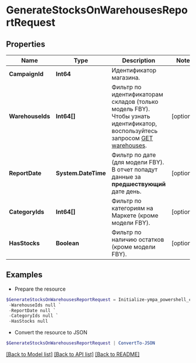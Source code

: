 # GenerateStocksOnWarehousesReportRequest
## Properties

Name | Type | Description | Notes
------------ | ------------- | ------------- | -------------
**CampaignId** | **Int64** | Идентификатор магазина. | 
**WarehouseIds** | **Int64[]** | Фильтр по идентификаторам складов (только модель FBY). Чтобы узнать идентификатор, воспользуйтесь запросом [GET warehouses](../../reference/warehouses/getFulfillmentWarehouses.md). | [optional] 
**ReportDate** | **System.DateTime** | Фильтр по дате (для модели FBY). В отчет попадут данные за **предшествующий** дате день. | [optional] 
**CategoryIds** | **Int64[]** | Фильтр по категориям на Маркете (кроме модели FBY). | [optional] 
**HasStocks** | **Boolean** | Фильтр по наличию остатков (кроме модели FBY). | [optional] 

## Examples

- Prepare the resource
```powershell
$GenerateStocksOnWarehousesReportRequest = Initialize-ympa_powershell_clientGenerateStocksOnWarehousesReportRequest  -CampaignId null `
 -WarehouseIds null `
 -ReportDate null `
 -CategoryIds null `
 -HasStocks null
```

- Convert the resource to JSON
```powershell
$GenerateStocksOnWarehousesReportRequest | ConvertTo-JSON
```

[[Back to Model list]](../README.md#documentation-for-models) [[Back to API list]](../README.md#documentation-for-api-endpoints) [[Back to README]](../README.md)

